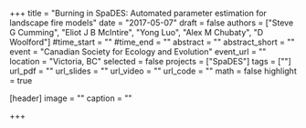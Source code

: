 +++
title = "Burning in SpaDES: Automated parameter estimation for landscape fire models"
date = "2017-05-07"
draft = false
authors = ["Steve G Cumming", "Eliot J B McIntire", "Yong Luo", "Alex M Chubaty", "D Woolford"]
#time_start = ""
#time_end = ""
abstract = ""
abstract_short = ""
event = "Canadian Society for Ecology and Evolution"
event_url = ""
location = "Victoria, BC"
selected = false
projects = ["SpaDES"]
tags = [""]
url_pdf = ""
url_slides = ""
url_video = ""
url_code = ""
math = false
highlight = true

[header]
image = ""
caption = ""

+++
